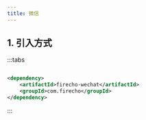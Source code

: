 ```yaml
---
title: 微信
---
```


## 1. 引入方式

:::tabs

```xml [pom.xml]

<dependency>
    <artifactId>firecho-wechat</artifactId>
    <groupId>com.firecho</groupId>
</dependency>
```

:::
